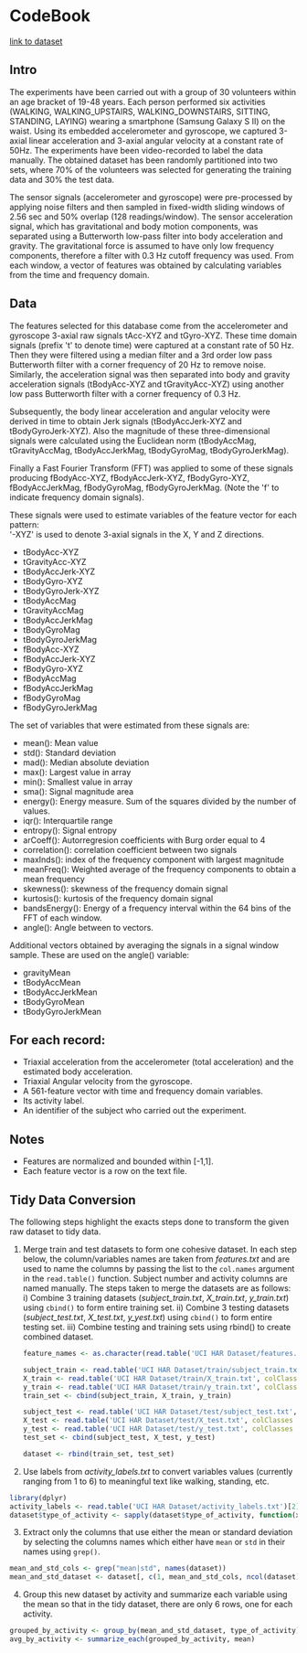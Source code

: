 # CodeBook

[link to dataset](http://archive.ics.uci.edu/ml/datasets/Human+Activity+Recognition+Using+Smartphones)

## Intro

The experiments have been carried out with a group of 30 volunteers within an age bracket of 19-48 years. Each person performed six activities (WALKING, WALKING_UPSTAIRS, WALKING_DOWNSTAIRS, SITTING, STANDING, LAYING) wearing a smartphone (Samsung Galaxy S II) on the waist. Using its embedded accelerometer and gyroscope, we captured 3-axial linear acceleration and 3-axial angular velocity at a constant rate of 50Hz. The experiments have been video-recorded to label the data manually. The obtained dataset has been randomly partitioned into two sets, where 70% of the volunteers was selected for generating the training data and 30% the test data. 

The sensor signals (accelerometer and gyroscope) were pre-processed by applying noise filters and then sampled in fixed-width sliding windows of 2.56 sec and 50% overlap (128 readings/window). The sensor acceleration signal, which has gravitational and body motion components, was separated using a Butterworth low-pass filter into body acceleration and gravity. The gravitational force is assumed to have only low frequency components, therefore a filter with 0.3 Hz cutoff frequency was used. From each window, a vector of features was obtained by calculating variables from the time and frequency domain. 

## Data

The features selected for this database come from the accelerometer and gyroscope 3-axial raw signals tAcc-XYZ and tGyro-XYZ. These time domain signals (prefix 't' to denote time) were captured at a constant rate of 50 Hz. Then they were filtered using a median filter and a 3rd order low pass Butterworth filter with a corner frequency of 20 Hz to remove noise. Similarly, the acceleration signal was then separated into body and gravity acceleration signals (tBodyAcc-XYZ and tGravityAcc-XYZ) using another low pass Butterworth filter with a corner frequency of 0.3 Hz. 

Subsequently, the body linear acceleration and angular velocity were derived in time to obtain Jerk signals (tBodyAccJerk-XYZ and tBodyGyroJerk-XYZ). Also the magnitude of these three-dimensional signals were calculated using the Euclidean norm (tBodyAccMag, tGravityAccMag, tBodyAccJerkMag, tBodyGyroMag, tBodyGyroJerkMag). 

Finally a Fast Fourier Transform (FFT) was applied to some of these signals producing fBodyAcc-XYZ, fBodyAccJerk-XYZ, fBodyGyro-XYZ, fBodyAccJerkMag, fBodyGyroMag, fBodyGyroJerkMag. (Note the 'f' to indicate frequency domain signals). 

These signals were used to estimate variables of the feature vector for each pattern:  
'-XYZ' is used to denote 3-axial signals in the X, Y and Z directions.

* tBodyAcc-XYZ
* tGravityAcc-XYZ
* tBodyAccJerk-XYZ
* tBodyGyro-XYZ
* tBodyGyroJerk-XYZ
* tBodyAccMag
* tGravityAccMag
* tBodyAccJerkMag
* tBodyGyroMag
* tBodyGyroJerkMag
* fBodyAcc-XYZ
* fBodyAccJerk-XYZ
* fBodyGyro-XYZ
* fBodyAccMag
* fBodyAccJerkMag
* fBodyGyroMag
* fBodyGyroJerkMag

The set of variables that were estimated from these signals are: 

* mean(): Mean value
* std(): Standard deviation
* mad(): Median absolute deviation 
* max(): Largest value in array
* min(): Smallest value in array
* sma(): Signal magnitude area
* energy(): Energy measure. Sum of the squares divided by the number of values. 
* iqr(): Interquartile range 
* entropy(): Signal entropy
* arCoeff(): Autorregresion coefficients with Burg order equal to 4
* correlation(): correlation coefficient between two signals
* maxInds(): index of the frequency component with largest magnitude
* meanFreq(): Weighted average of the frequency components to obtain a mean frequency
* skewness(): skewness of the frequency domain signal 
* kurtosis(): kurtosis of the frequency domain signal 
* bandsEnergy(): Energy of a frequency interval within the 64 bins of the FFT of each window.
* angle(): Angle between to vectors.

Additional vectors obtained by averaging the signals in a signal window sample. These are used on the angle() variable:

* gravityMean
* tBodyAccMean
* tBodyAccJerkMean
* tBodyGyroMean
* tBodyGyroJerkMean

## For each record: 

- Triaxial acceleration from the accelerometer (total acceleration) and the estimated body acceleration.
- Triaxial Angular velocity from the gyroscope. 
- A 561-feature vector with time and frequency domain variables. 
- Its activity label. 
- An identifier of the subject who carried out the experiment.

## Notes

- Features are normalized and bounded within [-1,1].
- Each feature vector is a row on the text file.

## Tidy Data Conversion

The following steps highlight the exacts steps done to transform the given raw dataset to tidy data.

1) Merge train and test datasets to form one cohesive dataset. In each step below, the column/variables names are taken from *features.txt* and are used to name the columns by passing the list to the `col.names` argument in the `read.table()` function. Subject number and activity columns are named manually. The steps taken to merge the datasets are as follows:
    i) Combine 3 training datasets (*subject_train.txt*, *X_train.txt*, *y_train.txt*) using `cbind()` to form entire training set.
    ii) Combine 3 testing datasets (*subject_test.txt*, *X_test.txt*, *y_yest.txt*) using `cbind()` to form entire testing set.
    iii) Combine testing and training sets using rbind() to create combined dataset.
    
    ```r
    feature_names <- as.character(read.table('UCI HAR Dataset/features.txt')[2][, 1])

    subject_train <- read.table('UCI HAR Dataset/train/subject_train.txt', colClasses = "integer", col.names = "subject_number")
    X_train <- read.table('UCI HAR Dataset/train/X_train.txt', colClasses = 'numeric', col.names = feature_names)
    y_train <- read.table('UCI HAR Dataset/train/y_train.txt', colClasses = 'numeric', col.names = 'type_of_activity')
    train_set <- cbind(subject_train, X_train, y_train)

    subject_test <- read.table('UCI HAR Dataset/test/subject_test.txt', colClasses = 'integer', col.names = 'subject_number')
    X_test <- read.table('UCI HAR Dataset/test/X_test.txt', colClasses = 'numeric', col.names = feature_names)
    y_test <- read.table('UCI HAR Dataset/test/y_test.txt', colClasses = 'numeric', col.names = 'type_of_activity')
    test_set <- cbind(subject_test, X_test, y_test)

    dataset <- rbind(train_set, test_set)
    ```
    
2) Use labels from *activity_labels.txt* to convert variables values (currently ranging from 1 to 6) to meaningful text like walking, standing, etc.

```r
library(dplyr)
activity_labels <- read.table('UCI HAR Dataset/activity_labels.txt')[2]
dataset$type_of_activity <- sapply(dataset$type_of_activity, function(x){activity_labels[x, ]})
```

3) Extract only the columns that use either the mean or standard deviation by selecting the columns names which either have `mean` or `std` in their names using `grep()`. 

```r
mean_and_std_cols <- grep("mean|std", names(dataset))
mean_and_std_dataset <- dataset[, c(1, mean_and_std_cols, ncol(dataset))]
```

4) Group this new dataset by activity and summarize each variable using the mean so that in the tidy dataset, there are only 6 rows, one for each activity.

```r
grouped_by_activity <- group_by(mean_and_std_dataset, type_of_activity)
avg_by_activity <- summarize_each(grouped_by_activity, mean)
```
